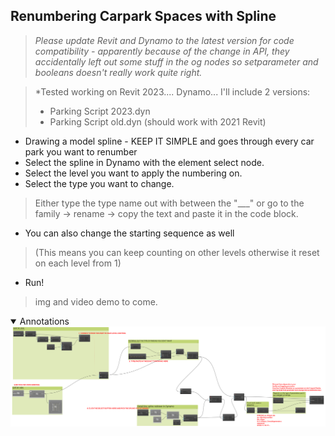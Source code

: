 ##  Renumbering Carpark Spaces with Spline
> *Please update Revit and Dynamo to the latest version for code compatibility - apparently because of the change in API, they accidentally left out some stuff in the og nodes so setparameter and booleans doesn't really work quite right.*

> *Tested working on Revit 2023.... Dynamo... I'll include 2 versions:
> - Parking Script 2023.dyn
> - Parking Script old.dyn (should work with 2021 Revit)

- Drawing a model spline - KEEP IT SIMPLE and goes through every car park you want to renumber
- Select the spline in Dynamo with the element select node.
- Select the level you want to apply the numbering on.
- Select the type you want to change.
> Either type the type name out with between the "___" or go to the family -> rename -> copy the text and paste it in the code block.
- You can also change the starting sequence as well 
> (This means you can keep counting on other levels otherwise it reset on each level from 1)
- Run!


>img and video demo to come.

<details open="open">
<summary>Annotations</summary>
    <img src="Annotation.png">
